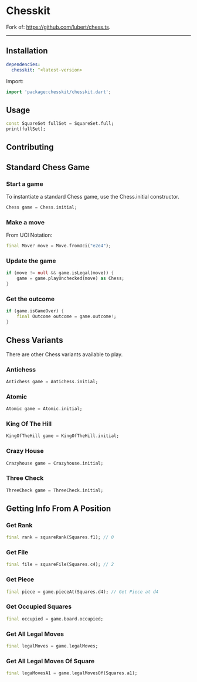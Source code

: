 # Chesskit

Fork of: https://github.com/lubert/chess.ts.


---

## Installation

```yaml
dependencies:
  chesskit: ^<latest-version>
```

Import:

```dart
import 'package:chesskit/chesskit.dart';
```

## Usage

```dart
const SquareSet fullSet = SquareSet.full;
print(fullSet);
```

## Contributing

## Standard Chess Game

### Start a game
To instantiate a standard Chess game, use the Chess.initial constructor.
```dart
Chess game = Chess.initial;
```

### Make a move
From UCI Notation:
```dart
final Move? move = Move.fromUci("e2e4");
```

### Update the game
```dart
if (move != null && game.isLegal(move)) {
	game = game.playUnchecked(move) as Chess;
}
```

### Get the outcome
```dart
if (game.isGameOver) {
	final Outcome outcome = game.outcome!;
}
```

## Chess Variants
There are other Chess variants available to play.

### Antichess
```dart
Antichess game = Antichess.initial;
```

### Atomic
```dart
Atomic game = Atomic.initial;
```

### King Of The Hill
```dart
KingOfTheHill game = KingOfTheHill.initial;
```

### Crazy House
```dart
Crazyhouse game = Crazyhouse.initial;
```

### Three Check
```dart
ThreeCheck game = ThreeCheck.initial;
```

## Getting Info From A Position
### Get Rank
```dart
final rank = squareRank(Squares.f1); // 0
```

### Get File
```dart
final file = squareFile(Squares.c4); // 2
```

### Get Piece
```dart
final piece = game.pieceAt(Squares.d4); // Get Piece at d4
```

### Get Occupied Squares

```dart
final occupied = game.board.occupied;
```

### Get All Legal Moves
```dart
final legalMoves = game.legalMoves;
```

### Get All Legal Moves Of Square
```dart
final legaMovesA1 = game.legalMovesOf(Squares.a1);
```
